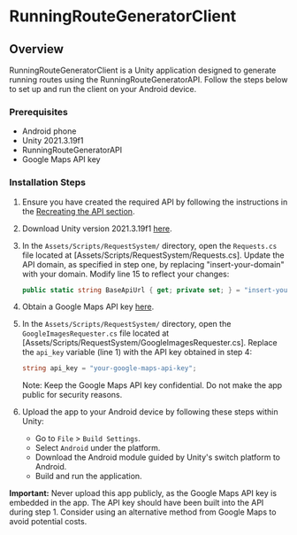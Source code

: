 # RunningRouteGeneratorClient

## Overview

RunningRouteGeneratorClient is a Unity application designed to generate running routes using the RunningRouteGeneratorAPI. Follow the steps below to set up and run the client on your Android device.

### Prerequisites

- Android phone
- Unity 2021.3.19f1
- RunningRouteGeneratorAPI
- Google Maps API key

### Installation Steps

1. Ensure you have created the required API by following the instructions in the [Recreating the API section](https://github.com/eske4/RunningRouteGeneratorAPI).

2. Download Unity version 2021.3.19f1 [here](https://unity.com/releases/editor/whats-new/2021.3.19).

3. In the `Assets/Scripts/RequestSystem/` directory, open the `Requests.cs` file located at [Assets/Scripts/RequestSystem/Requests.cs]. Update the API domain, as specified in step one, by replacing "insert-your-domain" with your domain. Modify line 15 to reflect your changes:

    ```csharp
    public static string BaseApiUrl { get; private set; } = "insert-your-domain";
    ```

4. Obtain a Google Maps API key [here](https://developers.google.com/maps).

5. In the `Assets/Scripts/RequestSystem/` directory, open the `GoogleImagesRequester.cs` file located at [Assets/Scripts/RequestSystem/GoogleImagesRequester.cs]. Replace the `api_key` variable (line 1) with the API key obtained in step 4:

    ```csharp
    string api_key = "your-google-maps-api-key";
    ```

   Note: Keep the Google Maps API key confidential. Do not make the app public for security reasons.

6. Upload the app to your Android device by following these steps within Unity:
   - Go to `File` > `Build Settings`.
   - Select `Android` under the platform.
   - Download the Android module guided by Unity's switch platform to Android.
   - Build and run the application.

**Important:** Never upload this app publicly, as the Google Maps API key is embedded in the app. The API key should have been built into the API during step 1. Consider using an alternative method from Google Maps to avoid potential costs.
